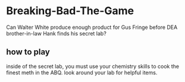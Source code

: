 # Breaking-Bad-The-Game
Can Walter White produce enough product for Gus Fringe before DEA brother-in-law Hank finds his secret lab?

## how to play
inside of the secret lab, you must use your chemistry skills to cook the finest meth in the ABQ. look around your lab for helpful items.
